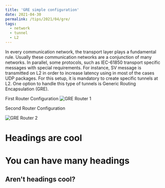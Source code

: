 ```yaml
---
title: 'GRE simple configuration'
date: 2021-04-30
permalink: /tips/2021/04/gre/
tags:
  - network
  - tunnel
  - L2
---
```


In every communication network, the transport layer plays a fundamental rule. Usually these communication networks are a conjunction of many networks. In parallel, some protocols, such as IEC-61850 transport specific messages with special requirements. For instance, SV message is transmitted on L2 in order to increase latency using in most of the cases UDP packages. For this setup, it is mandatory to create specific tunnels at L2. One option to handle this type of tunnels is Generic Routing Encapsulation (GRE).

First Router Configuration
![GRE Router 1 ](http://aikonbrasil.github.io/web/images/gre_1.png)

Second Router Configuration


![GRE Router 2 ](http://aikonbrasil.github.io/web/images/gre_2.png)




Headings are cool
======

You can have many headings
======

Aren't headings cool?
------
